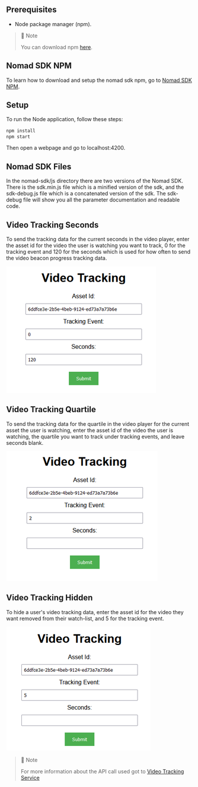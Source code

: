 ## Prerequisites

- Node package manager (npm).

> 📘 Note
> 
> You can download npm [here](https://nodejs.org/en/download).

## Nomad SDK NPM

To learn how to download and setup the nomad sdk npm, go to [Nomad SDK NPM](https://github.com/Nomad-Media/nomad-sdk/tree/main/nomad-sdk-npm).

## Setup

To run the Node application, follow these steps:
```
npm install
npm start
```

Then open a webpage and go to localhost:4200.

## Nomad SDK Files

In the nomad-sdk/js directory there are two versions of the Nomad SDK. There is the sdk.min.js file which is a minified version of the sdk, and the sdk-debug.js file which is a concatenated version of the sdk. The sdk-debug file will show you all the parameter documentation and readable code.

## Video Tracking Seconds

To send the tracking data for the current seconds in the video player, enter the asset id for the video the user is watching you want to track, 0 for the tracking event and 120 for the seconds which is used for how often to send the video beacon progress tracking data.

![](images/video-tracking-seconds.png)

## Video Tracking Quartile

To send the tracking data for the quartile in the video player for the current asset the user is watching, enter the asset id of the video the user is watching, the quartile you want to track under tracking events, and leave seconds blank.

![](images/video-tracking-quartile.png)

## Video Tracking Hidden

To hide a user's video tracking data, enter the asset id for the video they want removed from their watch-list, and 5 for the tracking event.

![](images/video-tracking-hidden.png)

> 📘 Note
> 
> For more information about the API call used got to [Video Tracking Service](https://developer.nomad-cms.com/docs/video-tracking-service-api)